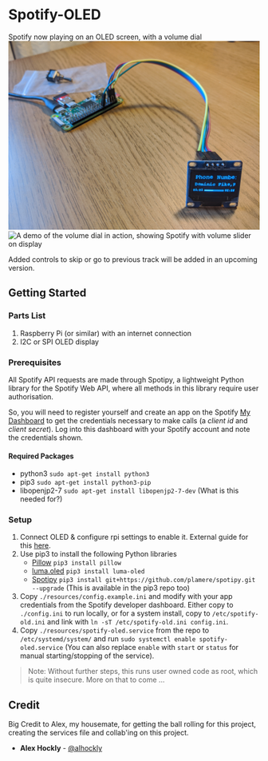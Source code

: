 # Spotify-OLED

Spotify now playing on an OLED screen, with a volume dial
![A preview of a song now playing on an OLED screen attached to a RaspberryPi Zero](./resources/Serving_Suggestion.jpg)
![A demo of the volume dial in action, showing Spotify with volume slider on display](./resources/Volume_Demo.gif)

Added controls to skip or go to previous track will be added in an upcoming version.


## Getting Started

### Parts List

1. Raspberry Pi (or similar) with an internet connection
2. I2C or SPI OLED display


### Prerequisites

All Spotify API requests are made through Spotipy, a lightweight Python library for the Spotify Web API, where all methods in this library require user authorisation.

So, you will need to register yourself and create an app on the Spotify [My Dashboard](https://developer.spotify.com/dashboard/applications) to get the credentials necessary to make calls (a *client id* and *client secret*).
Log into this dashboard with your Spotify account and note the credentials shown.


#### Required Packages

- python3 `sudo apt-get install python3`
- pip3 `sudo apt-get install python3-pip`
- libopenjp2-7 `sudo apt-get install libopenjp2-7-dev` (What is this needed for?)


### Setup

1. Connect OLED & configure rpi settings to enable it. External guide for this [here](http://codelectron.com/setup-oled-display-raspberry-pi-python/).
2. Use pip3 to install the following Python libraries
	- [Pillow](https://github.com/python-pillow/Pillow) `pip3 install pillow`
	- [luma.oled](https://github.com/rm-hull/luma.oled) `pip3 install luma-oled`
	- [Spotipy](https://spotipy.readthedocs.io/en/2.12.0/) `pip3 install git+https://github.com/plamere/spotipy.git --upgrade` (This is available in the pip3 repo too)
3. Copy `./resources/config.example.ini` and modify with your app credentials from the Spotify developer dashboard.
   Either copy to `./config.ini` to run locally, or for a system install, copy to `/etc/spotify-old.ini` and link with `ln -sT /etc/spotify-old.ini config.ini`.
4. Copy `./resources/spotify-oled.service` from the repo to `/etc/systemd/system/` and run `sudo systemctl enable spotify-oled.service` (You can also replace `enable` with `start` or `status` for manual starting/stopping of the service).
> Note: Without further steps, this runs user owned code as root, which is quite insecure. More on that to come ...


## Credit

Big Credit to Alex, my housemate, for getting the ball rolling for this project, creating the services file and collab'ing on this project.
* **Alex Hockly** - [@alhockly](https://github.com/alhockly)
